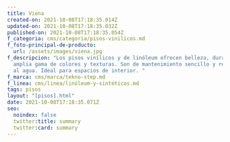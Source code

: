 ```yaml
---
title: Viena
created-on: 2021-10-08T17:18:35.014Z
updated-on: 2021-10-08T17:18:35.032Z
published-on: 2021-10-08T17:18:35.054Z
f_categoria: cms/categoria/pisos-vinilicos.md
f_foto-principal-de-producto:
  url: /assets/images/viena.jpg
f_descripcion: "Los pisos vinílicos y de linóleum ofrecen belleza, durabilidad y
  amplia gama de colores y texturas. Son de mantenimiento sencillo y resistentes
  al agua. Ideal para espacios de interior. "
f_marca: cms/marca/tekno-step.md
f_linea: cms/linea/linóleum-y-sintéticos.md
tags: pisos
layout: "[pisos].html"
date: 2021-10-08T17:18:35.071Z
seo:
  noindex: false
  twitter:title: summary
  twitter:card: summary
---
```


